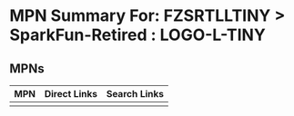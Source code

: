 



# MPN Summary For: FZSRTLLTINY > SparkFun-Retired : LOGO-L-TINY

## MPNs
  

|MPN|Direct Links|Search Links|
| :--- | :--- | :--- |
||||
